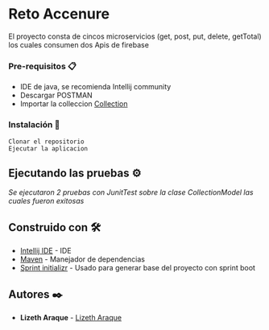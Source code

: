 # Reto Accenure

El proyecto consta de cincos microservicios (get, post, put, delete, getTotal) los cuales consumen dos Apis de firebase


### Pre-requisitos 📋


* IDE de java, se recomienda Intellij community 
* Descargar POSTMAN 
* Importar la colleccion [Collection](https://drive.google.com/drive/folders/1kijP9f6EHUZXZ_2eHSxwZdjBiAr0oojb?usp=sharing)


### Instalación 🔧

```
Clonar el repositorio
Ejecutar la aplicacion
```

## Ejecutando las pruebas ⚙️

_Se ejecutaron 2 pruebas con JunitTest sobre la clase CollectionModel las cuales fueron exitosas_


## Construido con 🛠️


* [Intellij IDE](https://www.jetbrains.com/es-es/idea/download/#section=windows) - IDE
* [Maven](https://maven.apache.org/) - Manejador de dependencias
* [Sprint initializr](https://start.spring.io/) - Usado para generar base del proyecto con sprint boot



## Autores ✒️

* **Lizeth Araque** -  [Lizeth Araque](https://start.spring.io/)


